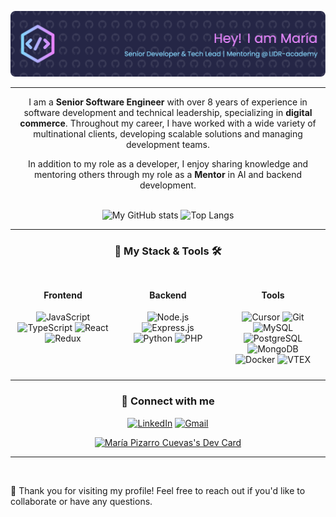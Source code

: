 <div align="center">

![Salute](./media/github-header-image.png)

---

I am a **Senior Software Engineer** with over 8 years of experience in software development and technical leadership, specializing in **digital commerce**. Throughout my career, I have worked with a wide variety of multinational clients, developing scalable solutions and managing development teams.

In addition to my role as a developer, I enjoy sharing knowledge and mentoring others through my role as a **Mentor** in AI and backend development. 

<br/>  

<img src="https://github-readme-stats.vercel.app/api?username=Edain92&show_icons=true&theme=tokyonight" alt="My GitHub stats" width="35%" />
<img src="https://github-readme-stats.vercel.app/api/top-langs/?username=Edain92&layout=compact&theme=tokyonight" alt="Top Langs" width="35%" />  

<br/>  

---

### 🚀 My Stack & Tools 🛠️

<div style="display: flex; justify-content: space-around;">
  <div style="flex: 1; text-align: center; padding: 10px;">
    <h4>Frontend</h4>
      <img src="https://img.shields.io/badge/JavaScript-F7DF1E?style=for-the-badge&logo=javascript&logoColor=black" alt="JavaScript" height="25" />
      <img src="https://img.shields.io/badge/TypeScript-3178C6?style=for-the-badge&logo=typescript&logoColor=white" alt="TypeScript" height="25" />
      <img src="https://img.shields.io/badge/React-20232A?style=for-the-badge&logo=react&logoColor=61DAFB" alt="React" height="25" />
      <img src="https://img.shields.io/badge/Redux-593D88?style=for-the-badge&logo=redux&logoColor=white" alt="Redux" height="25" />
  </div>

  <div style="flex: 1; text-align: center; padding: 10px;">
    <h4>Backend</h4>
      <img src="https://img.shields.io/badge/Node.js-43853D?style=for-the-badge&logo=node.js&logoColor=white" alt="Node.js" height="25" />
      <img src="https://img.shields.io/badge/Express.js-404D59?style=for-the-badge" alt="Express.js" height="25" />
      <img src="https://img.shields.io/badge/Python-3670A0?style=for-the-badge&logo=python&logoColor=ffdd54" alt="Python" height="25" />
      <img src="https://img.shields.io/badge/PHP-777BB4?style=for-the-badge&logo=php&logoColor=white" alt="PHP" height="25" />
  </div>

  <div style="flex: 1; text-align: center; padding: 10px;">
    <h4>Tools</h4>
      <img src="https://img.shields.io/badge/Cursor-222222?style=for-the-badge&logo=cursor&logoColor=white" alt="Cursor" height="25" />
      <img src="https://img.shields.io/badge/Git-F05032?style=for-the-badge&logo=git&logoColor=white" alt="Git" height="25" />
      <img src="https://img.shields.io/badge/MySQL-00000F?style=for-the-badge&logo=mysql&logoColor=white" alt="MySQL" height="25" />
      <img src="https://img.shields.io/badge/PostgreSQL-336791?style=for-the-badge&logo=postgresql&logoColor=white" alt="PostgreSQL" height="25" />
      <img src="https://img.shields.io/badge/MongoDB-4EA94B?style=for-the-badge&logo=mongodb&logoColor=white" alt="MongoDB" height="25" />
      <img src="https://img.shields.io/badge/Docker-2CA5E0?style=for-the-badge&logo=docker&logoColor=white" alt="Docker" height="25" />
      <img src="https://img.shields.io/badge/VTEX-F71963?style=for-the-badge&logo=vtex&logoColor=white" alt="VTEX" height="25" />
  </div>
</div>

---

### 🎯 Connect with me

[![LinkedIn](https://img.shields.io/badge/LinkedIn-0077B5?style=for-the-badge&logo=linkedin&logoColor=white)](https://www.linkedin.com/in/maria-pizarro-cuevas/)
[![Gmail](https://img.shields.io/badge/Gmail-D14836?style=for-the-badge&logo=gmail&logoColor=white)](mailto:mpizarrocuevas@gmail.com)

<a href="https://app.daily.dev/edain"><img src="https://api.daily.dev/devcards/v2/OEK7UERSv.png?type=default&r=pwo" width="200" alt="María Pizarro Cuevas's Dev Card"/></a>

---

<br/>

<div align="left">

🤗 Thank you for visiting my profile! Feel free to reach out if you'd like to collaborate or have any questions. 

</div>

</div>
